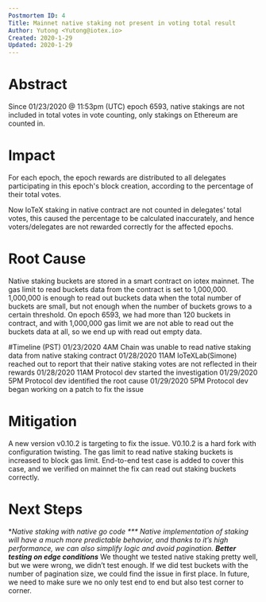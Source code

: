 ```yaml
---
Postmortem ID: 4
Title: Mainnet native staking not present in voting total result
Author: Yutong <Yutong@iotex.io>
Created: 2020-1-29
Updated: 2020-1-29
---
```


# Abstract

Since 01/23/2020 @ 11:53pm (UTC) epoch 6593, native stakings are not included in total votes in vote counting, only stakings on Ethereum are counted in.

# Impact
For each epoch, the epoch rewards are distributed to all delegates participating in this epoch's block creation, according to the percentage of their total votes.

Now IoTeX staking in native contract are not counted in delegates’ total votes, this caused the percentage to be calculated inaccurately, and hence voters/delegates are not rewarded correctly for the affected epochs.

# Root Cause
Native staking buckets are stored in a smart contract on iotex mainnet. The gas limit to read buckets data from the contract is set to 1,000,000. 1,000,000 is enough to read out buckets data when the total number of buckets are small, but not enough when the number of buckets grows to a certain threshold. On epoch 6593, we had more than 120 buckets in contract, and with 1,000,000 gas limit we are not able to read out the buckets data at all, so we end up with read out empty data.

#Timeline (PST)
01/23/2020 4AM	Chain was unable to read native staking data from native staking contract
01/28/2020 11AM	IoTeXLab(Simone) reached out to report that their native staking votes are not reflected in their rewards
01/28/2020 11AM	Protocol dev started the investigation
01/29/2020 5PM	Protocol dev identified the root cause
01/29/2020 5PM	Protocol dev began working on a patch to fix the issue

# Mitigation
A new version v0.10.2 is targeting to fix the issue. V0.10.2 is a hard fork with configuration twisting. The gas limit to read native staking buckets is increased to block gas limit. End-to-end test case is added to cover this case, and we verified on mainnet the fix can read out staking buckets correctly.

# Next Steps
**Native staking with native go code ***
Native implementation of staking will have a much more predictable behavior, and thanks to it’s high performance, we can also simplify logic and avoid pagination.
**Better testing on edge conditions***
We thought we tested native staking pretty well, but we were wrong, we didn’t test enough. If we did test buckets with the number of pagination size, we could find the issue in first place. In future, we need to make sure we no only test end to end but also test corner to corner.
